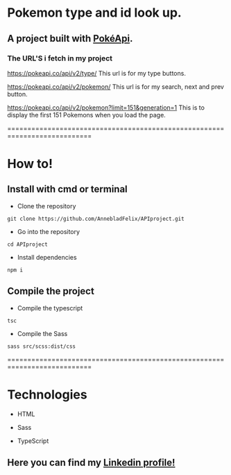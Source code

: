 # **Pokemon type and id look up.**

## A project built with [PokéApi](https://pokeapi.co/).

### The URL'S i fetch in my project
https://pokeapi.co/api/v2/type/ This url is for my type buttons.

https://pokeapi.co/api/v2/pokemon/ This url is for my search, next and prev button.

https://pokeapi.co/api/v2/pokemon?limit=151&generation=1 This is to display the first 151 Pokemons when you load the page.

===========================================================================

# How to!

## Install with cmd or terminal

 - Clone the repository
```
git clone https://github.com/AnnebladFelix/APIproject.git
```
 - Go into the repository
```
cd APIproject
```
 - Install dependencies
```
npm i
```

## Compile the project

 - Compile the typescript
```
tsc
```
 - Compile the Sass
``` 
sass src/scss:dist/css
```
===========================================================================

# Technologies

- HTML

- Sass

- TypeScript


## Here you can find my [Linkedin profile!](https://www.linkedin.com/in/felix-anneblad-608522160/)